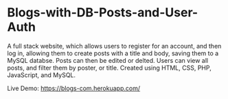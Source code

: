 # Blogs-with-DB-Posts-and-User-Auth
A full stack website, which allows users to register for an account, and then log in, allowing them to create posts with a title and body, saving them to a MySQL databse. Posts can then be edited or delted. Users can view all posts, and filter them by poster, or title. Created using HTML, CSS, PHP, JavaScript, and MySQL.

Live Demo:
https://blogs-com.herokuapp.com/
